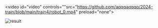 <video id="video" controls=""src="https://github.com/aqqqaqqqq/2024-train/blob/main/train4/robot_0.mp4" preload="none">

![result](https://github.com/aqqqaqqqq/2024-train/blob/main/train4/result.png)
